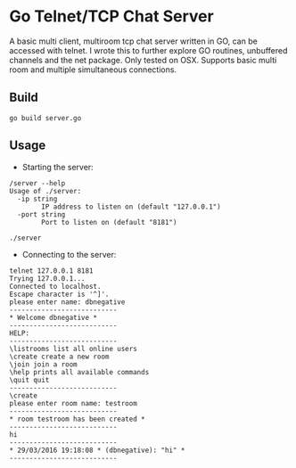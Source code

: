 # Go Telnet/TCP Chat Server
A basic multi client, multiroom tcp chat server written in GO, can be accessed with telnet. I wrote this to further explore GO routines, unbuffered channels and the net package. Only tested on OSX. Supports basic multi room and multiple simultaneous connections.  

## Build

```
go build server.go
```

## Usage

* Starting the server:
```
/server --help
Usage of ./server:
  -ip string
    	IP address to listen on (default "127.0.0.1")
  -port string
    	Port to listen on (default "8181")

./server
```

* Connecting to the server:

```
telnet 127.0.0.1 8181
Trying 127.0.0.1...
Connected to localhost.
Escape character is '^]'.
please enter name: dbnegative
---------------------------
* Welcome dbnegative *
---------------------------
HELP:
---------------------------
\listrooms list all online users
\create create a new room
\join join a room
\help prints all available commands
\quit quit
---------------------------
\create
please enter room name: testroom
---------------------------
* room testroom has been created *
---------------------------
hi
---------------------------
* 29/03/2016 19:18:08 * (dbnegative): "hi" *
---------------------------
```

